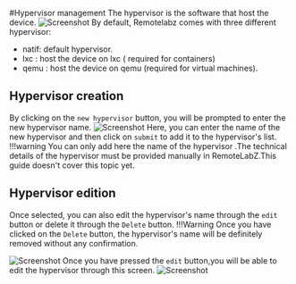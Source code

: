 #Hypervisor management
The hypervisor is the software that host the device.
![Screenshot](/images/Administrator/hypervisor/Administrator_Hypervisor.png)
By default, Remotelabz comes with three different hypervisor:

* natif: default hypervisor.
* lxc : host the device on lxc ( required for containers)
* qemu : host the device on qemu (required for virtual machines).

## Hypervisor creation
By clicking on the `new hypervisor` button, you will be prompted to enter the new hypervisor name.
![Screenshot](/images/Administrator/hypervisor/Administrator_Hypervisor_add.png)
Here, you can enter the name of the new hypervisor and then click on `submit` to add it to the hypervisor's list.
!!!warning
    You can only add here the name of the hypervisor .The technical details of the hypervisor must be provided manually in RemoteLabZ.This guide doesn't cover this topic yet.
## Hypervisor edition
Once selected, you can also edit the hypervisor's name through the `edit` button or delete it through the `Delete` button.
!!!Warning
    Once you have clicked on the `Delete` button, the hypervisor's name will be definitely removed without any confirmation.
    
![Screenshot](/images/Administrator/hypervisor/Administrator_Hypervisor_selected.png)
Once you have pressed the `edit` button,you will be able to edit the hypervisor through this screen. 
![Screenshot](/images/Administrator/hypervisor/Administrator_Hypervisor_edit.png)

